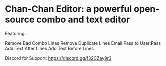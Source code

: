 # Chan-Chan Editor: a powerful open-source combo and text editor

Featuring:

Remove Bad Combo Lines
Remove Duplicate Lines
Email:Pass to User:Pass
Add Text After Lines
Add Text Before Lines

Discord for Support: https://discord.gg/f32CZay9r3
